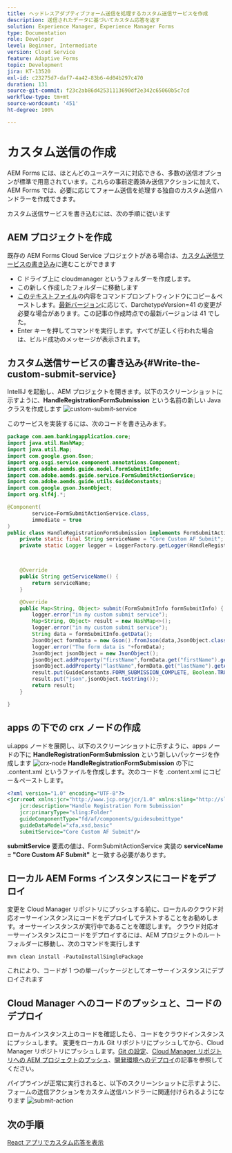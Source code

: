 ```yaml
---
title: ヘッドレスアダプティブフォーム送信を処理するカスタム送信サービスを作成
description: 送信されたデータに基づいてカスタム応答を返す
solution: Experience Manager, Experience Manager Forms
type: Documentation
role: Developer
level: Beginner, Intermediate
version: Cloud Service
feature: Adaptive Forms
topic: Development
jira: KT-13520
exl-id: c23275d7-daf7-4a42-83b6-4d04b297c470
duration: 131
source-git-commit: f23c2ab86d42531113690df2e342c65060b5c7cd
workflow-type: tm+mt
source-wordcount: '451'
ht-degree: 100%

---
```


# カスタム送信の作成

AEM Forms には、ほとんどのユースケースに対応できる、多数の送信オプションが標準で用意されています。これらの事前定義済み送信アクションに加えて、AEM Forms では、必要に応じてフォーム送信を処理する独自のカスタム送信ハンドラーを作成できます。

カスタム送信サービスを書き込むには、次の手順に従います

## AEM プロジェクトを作成

既存の AEM Forms Cloud Service プロジェクトがある場合は、[カスタム送信サービスの書き込み](#Write-the-custom-submit-service)に進むことができます

* C ドライブ上に cloudmanager というフォルダーを作成します。
* この新しく作成したフォルダーに移動します
* [このテキストファイル](./assets/creating-maven-project.txt)の内容をコマンドプロンプトウィンドウにコピー＆ペーストします。[最新バージョン](https://github.com/adobe/aem-project-archetype/releases)に応じて、DarchetypeVersion=41 の変更が必要な場合があります。この記事の作成時点での最新バージョンは 41 でした。
* Enter キーを押してコマンドを実行します。すべてが正しく行われた場合は、ビルド成功のメッセージが表示されます。

## カスタム送信サービスの書き込み{#Write-the-custom-submit-service}

IntelliJ を起動し、AEM プロジェクトを開きます。以下のスクリーンショットに示すように、**HandleRegistrationFormSubmission** という名前の新しい Java クラスを作成します
![custom-submit-service](./assets/custom-submit-service.png)

このサービスを実装するには、次のコードを書き込みます。

```java
package com.aem.bankingapplication.core;
import java.util.HashMap;
import java.util.Map;
import com.google.gson.Gson;
import org.osgi.service.component.annotations.Component;
import com.adobe.aemds.guide.model.FormSubmitInfo;
import com.adobe.aemds.guide.service.FormSubmitActionService;
import com.adobe.aemds.guide.utils.GuideConstants;
import com.google.gson.JsonObject;
import org.slf4j.*;

@Component(
        service=FormSubmitActionService.class,
        immediate = true
)
public class HandleRegistrationFormSubmission implements FormSubmitActionService {
    private static final String serviceName = "Core Custom AF Submit";
    private static Logger logger = LoggerFactory.getLogger(HandleRegistrationFormSubmission.class);



    @Override
    public String getServiceName() {
        return serviceName;
    }

    @Override
    public Map<String, Object> submit(FormSubmitInfo formSubmitInfo) {
        logger.error("in my custom submit service");
        Map<String, Object> result = new HashMap<>();
        logger.error("in my custom submit service");
        String data = formSubmitInfo.getData();
        JsonObject formData = new Gson().fromJson(data,JsonObject.class);
        logger.error("The form data is "+formData);
        JsonObject jsonObject = new JsonObject();
        jsonObject.addProperty("firstName",formData.get("firstName").getAsString());
        jsonObject.addProperty("lastName",formData.get("lastName").getAsString());
        result.put(GuideConstants.FORM_SUBMISSION_COMPLETE, Boolean.TRUE);
        result.put("json",jsonObject.toString());
        return result;
    }

}
```

## apps の下での crx ノードの作成

ui.apps ノードを展開し、以下のスクリーンショットに示すように、apps ノードの下に **HandleRegistrationFormSubmission** という新しいパッケージを作成します
![crx-node](./assets/crx-node.png)
**HandleRegistrationFormSubmission** の下に .content.xml というファイルを作成します。次のコードを .content.xml にコピー＆ペーストします。

```xml
<?xml version="1.0" encoding="UTF-8"?>
<jcr:root xmlns:jcr="http://www.jcp.org/jcr/1.0" xmlns:sling="http://sling.apache.org/jcr/sling/1.0"
    jcr:description="Handle Registration Form Submission"
    jcr:primaryType="sling:Folder"
    guideComponentType="fd/af/components/guidesubmittype"
    guideDataModel="xfa,xsd,basic"
    submitService="Core Custom AF Submit"/>
```

**submitService** 要素の値は、FormSubmitActionService 実装の **serviceName = &quot;Core Custom AF Submit&quot;** と一致する必要があります。

## ローカル AEM Forms インスタンスにコードをデプロイ

変更を Cloud Manager リポジトリにプッシュする前に、ローカルのクラウド対応オーサーインスタンスにコードをデプロイしてテストすることをお勧めします。オーサーインスタンスが実行中であることを確認します。
クラウド対応オーサーインスタンスにコードをデプロイするには、AEM プロジェクトのルートフォルダーに移動し、次のコマンドを実行します

```
mvn clean install -PautoInstallSinglePackage
```

これにより、コードが 1 つの単一パッケージとしてオーサーインスタンスにデプロイされます

## Cloud Manager へのコードのプッシュと、コードのデプロイ

ローカルインスタンス上のコードを確認したら、コードをクラウドインスタンスにプッシュします。
変更をローカル Git リポジトリにプッシュしてから、Cloud Manager リポジトリにプッシュします。[Git の設定](https://experienceleague.adobe.com/docs/experience-manager-learn/cloud-service/forms/developing-for-cloud-service/setup-git.html?lang=ja)、[Cloud Manager リポジトリへの AEM プロジェクトのプッシュ](https://experienceleague.adobe.com/docs/experience-manager-learn/cloud-service/forms/developing-for-cloud-service/push-project-to-cloud-manager-git.html?lang=ja)、[開発環境へのデプロイ](https://experienceleague.adobe.com/docs/experience-manager-learn/cloud-service/forms/developing-for-cloud-service/deploy-to-dev-environment.html?lang=ja)の記事を参照してください。

パイプラインが正常に実行されると、以下のスクリーンショットに示すように、フォームの送信アクションをカスタム送信ハンドラーに関連付けられるようになります
![submit-action](./assets/configure-submit-action.png)

## 次の手順

[React アプリでカスタム応答を表示](./handle-response-react-app.md)
